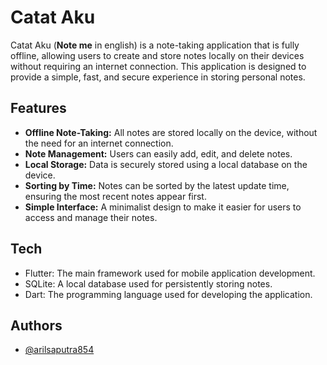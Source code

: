 
# Catat Aku

Catat Aku (**Note me** in english) is a note-taking application that is fully offline, allowing users to create and store notes locally on their devices without requiring an internet connection. This application is designed to provide a simple, fast, and secure experience in storing personal notes.


## Features

- **Offline Note-Taking:** All notes are stored locally on the device, without the need for an internet connection.
- **Note Management:** Users can easily add, edit, and delete notes.
- **Local Storage:** Data is securely stored using a local database on the device.
- **Sorting by Time:** Notes can be sorted by the latest update time, ensuring the most recent notes appear first.
- **Simple Interface:** A minimalist design to make it easier for users to access and manage their notes.

## Tech

- Flutter: The main framework used for mobile application development.
- SQLite: A local database used for persistently storing notes.
- Dart: The programming language used for developing the application.
## Authors

- [@arilsaputra854](https://www.github.com/arilsaputra854)

